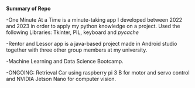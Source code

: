 **Summary of Repo**

-One Minute At a Time is a minute-taking app I developed between 2022 and 2023 in order to apply my python knowledge on a project. Used the following Libraries: Tkinter, PIL, keyboard and _pycache_

-Rentor and Lessor app is a java-based project made in Android studio together with three other group members at my university.

-Machine Learning and Data Science Bootcamp.

-ONGOING: Retrieval Car using raspberry pi 3 B for motor and servo control and NVIDIA Jetson Nano for computer vision.
